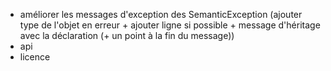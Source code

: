 - améliorer les messages d'exception des SemanticException (ajouter type de l'objet en erreur + ajouter ligne si possible + message d'héritage avec la déclaration (+ un point à la fin du message))
- api
- licence